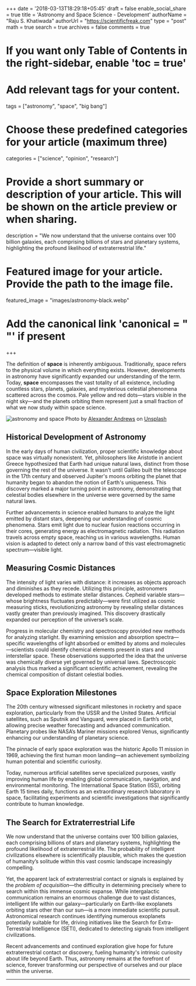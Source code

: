+++
date = '2018-03-13T18:29:18+05:45'
draft = false
enable_social_share = true
title = 'Astronomy and Space Science - Development'
authorName = "Raju S. Khatiwada"
authorUrl = "https://scientificfreak.com"
type = "post"
math = true
search = true
archives = false
comments = true
# If you want only Table of Contents in the right-sidebar, enable 'toc = true'

# Add relevant tags for your content.
tags = ["astronomy", "space", "big bang"]

# Choose these predefined categories for your article (maximum three)
categories = ["science", "opinion", "research"]

# Provide a short summary or description of your article. This will be shown on the article preview or when sharing.
description = "We now understand that the universe contains over 100 billion galaxies, each comprising billions of stars and planetary systems, highlighting the profound likelihood of extraterrestrial life."

# Featured image for your article. Provide the path to the image file.
featured_image = "images/astronomy-black.webp"

# Add the canonical link 'canonical = "  "' if present
+++
<!-- This is a comment. Paste your article below this. -->


The definition of **space** is inherently ambiguous. Traditionally, space refers to the physical volume in which everything exists. However, developments in astronomy have significantly expanded our understanding of the term. Today, **space** encompasses the vast totality of all existence, including countless stars, planets, galaxies, and mysterious celestial phenomena scattered across the cosmos. Pale yellow and red dots—stars visible in the night sky—and the planets orbiting them represent just a small fraction of what we now study within space science.

![astronomy and space](images/astronomy-black.webp)
Photo by [Alexander Andrews](https://unsplash.com/@alex_andrews?utm_content=creditCopyText&utm_medium=referral&utm_source=unsplash) on [Unsplash](https://unsplash.com/photos/two-stars-in-the-middle-of-a-black-sky-fsH1KjbdjE8?utm_content=creditCopyText&utm_medium=referral&utm_source=unsplash)
      

## Historical Development of Astronomy

In the early days of human civilization, proper scientific knowledge about space was virtually nonexistent. Yet, philosophers like Aristotle in ancient Greece hypothesized that Earth had unique natural laws, distinct from those governing the rest of the universe. It wasn't until Galileo built the telescope in the 17th century and observed Jupiter's moons orbiting the planet that humanity began to abandon the notion of Earth's uniqueness. This discovery marked a major turning point in astronomy, demonstrating that celestial bodies elsewhere in the universe were governed by the same natural laws.

Further advancements in science enabled humans to analyze the light emitted by distant stars, deepening our understanding of cosmic phenomena. Stars emit light due to nuclear fusion reactions occurring in their cores, generating energy as electromagnetic radiation. This radiation travels across empty space, reaching us in various wavelengths. Human vision is adapted to detect only a narrow band of this vast electromagnetic spectrum—visible light.

## Measuring Cosmic Distances

The intensity of light varies with distance: it increases as objects approach and diminishes as they recede. Utilizing this principle, astronomers developed methods to estimate stellar distances. Cepheid variable stars—whose brightness fluctuates predictably—were first utilized as cosmic measuring sticks, revolutionizing astronomy by revealing stellar distances vastly greater than previously imagined. This discovery drastically expanded our perception of the universe’s scale.

Progress in molecular chemistry and spectroscopy provided new methods for analyzing starlight. By examining emission and absorption spectra—specific wavelengths of light absorbed or emitted by atoms and molecules—scientists could identify chemical elements present in stars and interstellar space. These observations supported the idea that the universe was chemically diverse yet governed by universal laws. Spectroscopic analysis thus marked a significant scientific achievement, revealing the chemical composition of distant celestial bodies.

## Space Exploration Milestones

The 20th century witnessed significant milestones in rocketry and space exploration, particularly from the USSR and the United States. Artificial satellites, such as Sputnik and Vanguard, were placed in Earth’s orbit, allowing precise weather forecasting and advanced communication. Planetary probes like NASA’s Mariner missions explored Venus, significantly enhancing our understanding of planetary science.

The pinnacle of early space exploration was the historic Apollo 11 mission in 1969, achieving the first human moon landing—an achievement symbolizing human potential and scientific curiosity.

Today, numerous artificial satellites serve specialized purposes, vastly improving human life by enabling global communication, navigation, and environmental monitoring. The International Space Station (ISS), orbiting Earth 15 times daily, functions as an extraordinary research laboratory in space, facilitating experiments and scientific investigations that significantly contribute to human knowledge.

## The Search for Extraterrestrial Life

We now understand that the universe contains over 100 billion galaxies, each comprising billions of stars and planetary systems, highlighting the profound likelihood of extraterrestrial life. The probability of intelligent civilizations elsewhere is scientifically plausible, which makes the question of humanity’s solitude within this vast cosmic landscape increasingly compelling.

Yet, the apparent lack of extraterrestrial contact or signals is explained by the *problem of acquisition*—the difficulty in determining precisely where to search within this immense cosmic expanse. While intergalactic communication remains an enormous challenge due to vast distances, intelligent life within our galaxy—particularly on Earth-like exoplanets orbiting stars other than our sun—is a more immediate scientific pursuit. Astronomical research continues identifying numerous exoplanets potentially suitable for life, driving initiatives like the Search for Extra-Terrestrial Intelligence (SETI), dedicated to detecting signals from intelligent civilizations.

Recent advancements and continued exploration give hope for future extraterrestrial contact or discovery, fueling humanity's intrinsic curiosity about life beyond Earth. Thus, astronomy remains at the forefront of science, forever transforming our perspective of ourselves and our place within the universe.

___